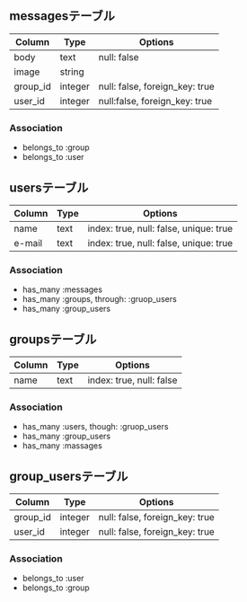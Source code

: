 ## messagesテーブル

|Column|Type|Options|
|------|----|-------|
|body|text|null: false|
|image|string||
|group_id|integer|null: false, foreign_key: true|
|user_id|integer|null:false, foreign_key: true|

### Association
- belongs_to :group
- belongs_to :user

## usersテーブル
|Column|Type|Options|
|------|----|-------|
|name|text|index: true, null: false, unique: true|
|e-mail|text|index: true, null: false, unique: true|

### Association
- has_many :messages
- has_many :groups, through: :gruop_users
- has_many :group_users

## groupsテーブル
|Column|Type|Options|
|------|----|-------|
|name|text|index: true, null: false|

### Association
- has_many :users, though: :gruop_users
- has_many :group_users
- has_many :massages

## group_usersテーブル
|Column|Type|Options|
|------|----|-------|
|group_id|integer|null: false, foreign_key: true|
|user_id|integer|null: false, foreign_key: true|

### Association
- belongs_to :user
- belongs_to :group

